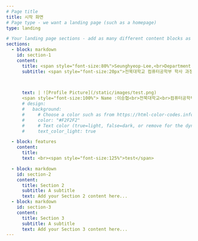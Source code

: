 ```yaml
---
# Page title
title: 시작 화면
# Page type - we want a landing page (such as a homepage)
type: landing

# Your landing page sections - add as many different content blocks as you like
sections:
  - block: markdown
    id: section-1
    content:
      title: <span style="font-size:80%">Seunghyeop-Lee,<br>Department of Computer Engineering,<br>Jeonbuk National University</span>
      subtitle: <span style="font-size:20px">전북대학교 컴퓨터공학부 학사 과정을 밟고 있는 이승협의 개인 사이트입니다.

    

      text: | ![Profile Picture](/static/images/test.png)
      <span style="font-size:100%"> Name :이승협<br>전북대학교<br>컴퓨터공학부 학부생</span>
      # design:
      #   background:
      #     # Choose a color such as from https://html-color-codes.info
      #     color: "#F2F2F2"
      #     # Text color (true=light, false=dark, or remove for the dynamic theme color).
      #     text_color_light: true

  - block: features
    content:
      title:
      text: <br><span style="font-size:125%">test</span>

  - block: markdown
    id: section-2
    content:
      title: Section 2
      subtitle: A subtitle
      text: Add your Section 2 content here...
  - block: markdown
    id: section-3
    content:
      title: Section 3
      subtitle: A subtitle
      text: Add your Section 3 content here...
---
```

